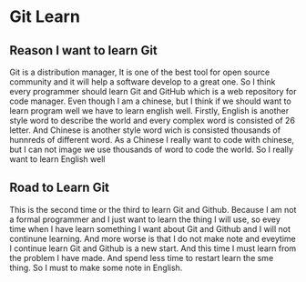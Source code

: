 # Git Learn
## Reason I want to learn Git
Git is a distribution manager, It is one of the best tool for open source community and it will help a software develop to a great one. So I think every programmer should learn Git and GitHub which is a web repository for code manager. Even though I am a chinese, but I think if we should want to learn program well we have to learn english well. Firstly, English is another style word to describe the world and every complex word is consisted of 26 letter. And Chinese is another style word wich is consisted thousands of hunnreds of different word. As a Chinese I really want to code with chinese, but I can not image we use thousands of word to code the world. So I really want to learn English well

## Road to Learn Git
This is the second time or the third to learn Git and Github. Because I am not a formal programmer and I just want to learn the thing I will use, so evey time when I have learn something I want about Git and Github and I will not continune learning. And more worse is that I do not make note and eveytime I continue learn Git and Github is a new start. And this time I must learn from the problem I have made. And spend less time to restart learn the sme thing. So I must to make some note in English.
